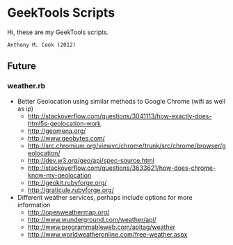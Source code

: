 GeekTools Scripts
=================

Hi, these are my GeekTools scripts.

    Anthony M. Cook (2012)


Future
------

### weather.rb

* Better Geolocation using similar methods to Google Chrome (wifi as well as ip)
    * http://stackoverflow.com/questions/3041113/how-exactly-does-html5s-geolocation-work
    * http://geomena.org/
    * http://www.geobytes.com/
    * http://src.chromium.org/viewvc/chrome/trunk/src/chrome/browser/geolocation/
    * http://dev.w3.org/geo/api/spec-source.html
    * http://stackoverflow.com/questions/3633621/how-does-chrome-know-my-geolocation
    * http://geokit.rubyforge.org/
    * http://graticule.rubyforge.org/
* Different weather services, perhaps include options for more information
    * http://openweathermap.org/
    * http://www.wunderground.com/weather/api/
    * http://www.programmableweb.com/apitag/weather
    * http://www.worldweatheronline.com/free-weather.aspx
